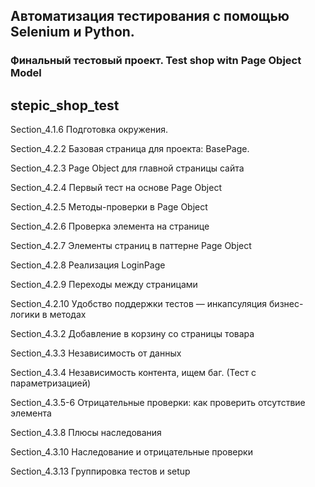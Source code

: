## Автоматизация тестирования с помощью Selenium и Python.

### Финальный тестовый проект. Test shop witn Page Object Model

## stepic_shop_test

Section_4.1.6 Подготовка окружения.

Section_4.2.2 Базовая страница для проекта: BasePage.

Section_4.2.3 Page Object для главной страницы сайта

Section_4.2.4 Первый тест на основе Page Object

Section_4.2.5 Методы-проверки в Page Object

Section_4.2.6 Проверка элемента на странице

Section_4.2.7 Элементы страниц в паттерне Page Object

Section_4.2.8 Реализация LoginPage

Section_4.2.9 Переходы между страницами

Section_4.2.10 Удобство поддержки тестов — инкапсуляция бизнес-логики в методах

Section_4.3.2  Добавление в корзину со страницы товара

Section_4.3.3  Независимость от данных

Section_4.3.4  Независимость контента, ищем баг. (Тест с параметризацией)

Section_4.3.5-6  Отрицательные проверки: как проверить отсутствие элемента

Section_4.3.8 Плюсы наследования

Section_4.3.10 Наследование и отрицательные проверки

Section_4.3.13 Группировка тестов и setup

